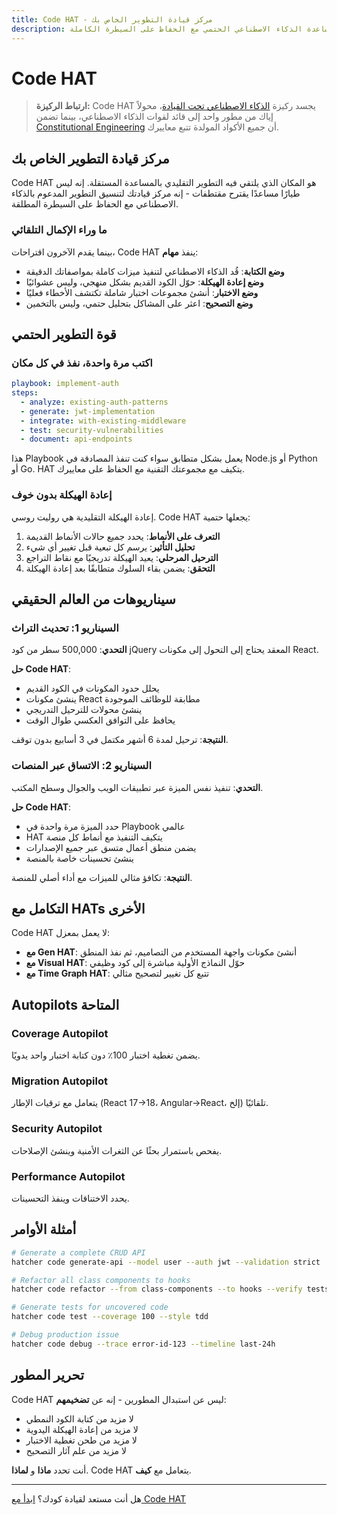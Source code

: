 ```yaml
---
title: Code HAT - مركز قيادة التطوير الخاص بك
description: البرمجة التقليدية معاد تصورها. اكتب، أعد الهيكلة، اختبر، ونشر مع مساعدة الذكاء الاصطناعي الحتمي مع الحفاظ على السيطرة الكاملة.
---
```


# <DocIcon type="code" inline /> Code HAT

> **ارتباط الركيزة:** Code HAT يجسد ركيزة [الذكاء الاصطناعي تحت القيادة](/ar/pillars-ai-under-command)، محولاً إياك من مطور واحد إلى قائد لقوات الذكاء الاصطناعي، بينما تضمن [Constitutional Engineering](/ar/constitutional-engineering) أن جميع الأكواد المولدة تتبع معاييرك.

## مركز قيادة التطوير الخاص بك

Code HAT هو المكان الذي يلتقي فيه التطوير التقليدي بالمساعدة المستقلة. إنه ليس طيارًا مساعدًا يقترح مقتطفات - إنه مركز قيادتك لتنسيق التطوير المدعوم بالذكاء الاصطناعي مع الحفاظ على السيطرة المطلقة.

### ما وراء الإكمال التلقائي

بينما يقدم الآخرون اقتراحات، Code HAT ينفذ **مهام**:

- **وضع الكتابة**: قُد الذكاء الاصطناعي لتنفيذ ميزات كاملة بمواصفاتك الدقيقة
- **وضع إعادة الهيكلة**: حوّل الكود القديم بشكل منهجي، وليس عشوائيًا
- **وضع الاختبار**: أنشئ مجموعات اختبار شاملة تكتشف الأخطاء فعليًا
- **وضع التصحيح**: اعثر على المشاكل بتحليل حتمي، وليس بالتخمين

## قوة التطوير الحتمي

### اكتب مرة واحدة، نفذ في كل مكان

```yaml
playbook: implement-auth
steps:
  - analyze: existing-auth-patterns
  - generate: jwt-implementation
  - integrate: with-existing-middleware
  - test: security-vulnerabilities
  - document: api-endpoints
```

هذا Playbook يعمل بشكل متطابق سواء كنت تنفذ المصادقة في Node.js أو Python أو Go. HAT يتكيف مع مجموعتك التقنية مع الحفاظ على معاييرك.

### إعادة الهيكلة بدون خوف

إعادة الهيكلة التقليدية هي روليت روسي. Code HAT يجعلها حتمية:

1. **التعرف على الأنماط**: يحدد جميع حالات الأنماط القديمة
2. **تحليل التأثير**: يرسم كل تبعية قبل تغيير أي شيء
3. **الترحيل المرحلي**: يعيد الهيكلة تدريجيًا مع نقاط التراجع
4. **التحقق**: يضمن بقاء السلوك متطابقًا بعد إعادة الهيكلة

## سيناريوهات من العالم الحقيقي

### السيناريو 1: تحديث التراث

**التحدي**: 500,000 سطر من كود jQuery المعقد يحتاج إلى التحول إلى مكونات React.

**حل Code HAT**:

- يحلل حدود المكونات في الكود القديم
- ينشئ مكونات React مطابقة للوظائف الموجودة
- ينشئ محولات للترحيل التدريجي
- يحافظ على التوافق العكسي طوال الوقت

**النتيجة**: ترحيل لمدة 6 أشهر مكتمل في 3 أسابيع بدون توقف.

### السيناريو 2: الاتساق عبر المنصات

**التحدي**: تنفيذ نفس الميزة عبر تطبيقات الويب والجوال وسطح المكتب.

**حل Code HAT**:

- حدد الميزة مرة واحدة في Playbook عالمي
- HAT يتكيف التنفيذ مع أنماط كل منصة
- يضمن منطق أعمال متسق عبر جميع الإصدارات
- ينشئ تحسينات خاصة بالمنصة

**النتيجة**: تكافؤ مثالي للميزات مع أداء أصلي للمنصة.

## التكامل مع HATs الأخرى

Code HAT لا يعمل بمعزل:

- **مع Gen HAT**: أنشئ مكونات واجهة المستخدم من التصاميم، ثم نفذ المنطق
- **مع Visual HAT**: حوّل النماذج الأولية مباشرة إلى كود وظيفي
- **مع Time Graph HAT**: تتبع كل تغيير لتصحيح مثالي

## Autopilots المتاحة

### Coverage Autopilot

يضمن تغطية اختبار 100٪ دون كتابة اختبار واحد يدويًا.

### Migration Autopilot

يتعامل مع ترقيات الإطار (React 17→18، Angular→React، إلخ) تلقائيًا.

### Security Autopilot

يفحص باستمرار بحثًا عن الثغرات الأمنية وينشئ الإصلاحات.

### Performance Autopilot

يحدد الاختناقات وينفذ التحسينات.

## أمثلة الأوامر

```bash
# Generate a complete CRUD API
hatcher code generate-api --model user --auth jwt --validation strict

# Refactor all class components to hooks
hatcher code refactor --from class-components --to hooks --verify tests

# Generate tests for uncovered code
hatcher code test --coverage 100 --style tdd

# Debug production issue
hatcher code debug --trace error-id-123 --timeline last-24h
```

## تحرير المطور

Code HAT ليس عن استبدال المطورين - إنه عن **تضخيمهم**:

- لا مزيد من كتابة الكود النمطي
- لا مزيد من إعادة الهيكلة اليدوية
- لا مزيد من طحن تغطية الاختبار
- لا مزيد من علم آثار التصحيح

أنت تحدد **ماذا** و **لماذا**. Code HAT يتعامل مع **كيف**.

---

هل أنت مستعد لقيادة كودك؟ [ابدأ مع Code HAT](/ar/getting-started#code-hat)

<PageCTA
  title="أتقن Code HAT"
  subtitle="حوّل كيفية كتابتك واختبارك وإعادة هيكلة الكود مع تضخيم الذكاء الاصطناعي"
  buttonText="ابدأ البرمجة بذكاء أكبر"
  buttonLink="/ar/getting-started"
  buttonStyle="secondary"
  footer="قُد كودك. ضخّم خبرتك."
/>
